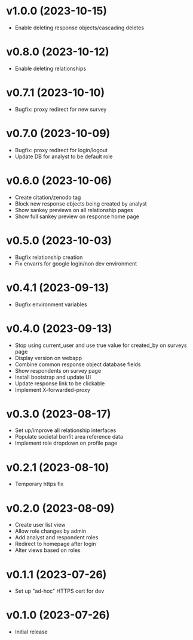# v1.0.0 (2023-10-15)
* Enable deleting response objects/cascading deletes

# v0.8.0 (2023-10-12)
* Enable deleting relationships

# v0.7.1 (2023-10-10)
* Bugfix: proxy redirect for new survey

# v0.7.0 (2023-10-09)
* Bugfix: proxy redirect for login/logout
* Update DB for analyst to be default role

# v0.6.0 (2023-10-06)
* Create citation/zenodo tag
* Block new response objects being created by analyst
* Show sankey previews on all relationship pages
* Show full sankey preview on response home page

# v0.5.0 (2023-10-03)
* Bugfix relationship creation
* Fix envarrs for google login/non dev environment

# v0.4.1 (2023-09-13)
* Bugfix environment variables

# v0.4.0 (2023-09-13)
* Stop using current_user and use true value for created_by on surveys page 
* Display version on webapp
* Combine common response object database fields 
* Show respondents on survey page 
* Install bootstrap and update UI
* Update response link to be clickable 
* Implement X-forwarded-proxy 


# v0.3.0 (2023-08-17)

* Set up/improve all relationship interfaces
* Populate societal benfit area reference data
* Implement role dropdown on profile page

# v0.2.1 (2023-08-10)

* Temporary https fix

# v0.2.0 (2023-08-09)

* Create user list view
* Allow role changes by admin
* Add analyst and respondent roles 
* Redirect to homepage after login
* Alter views based on roles

# v0.1.1 (2023-07-26)

* Set up "ad-hoc" HTTPS cert for dev


# v0.1.0 (2023-07-26)

* Initial release
